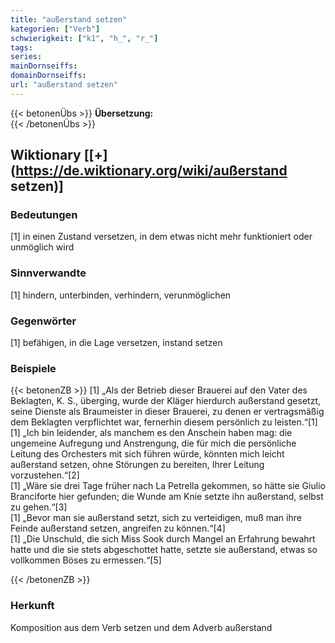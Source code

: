 ```yaml
---
title: "außerstand setzen"
kategorien: ["Verb"]
schwierigkeit: ["k1", "h_", "r_"]
tags:
series:
mainDornseiffs:
domainDornseiffs:
url: "außerstand setzen"
---
```


{{< betonenÜbs >}}
**Übersetzung:**  
{{< /betonenÜbs >}}

## Wiktionary [[+](https://de.wiktionary.org/wiki/außerstand setzen)]

### Bedeutungen
[1] in einen Zustand versetzen, in dem etwas nicht mehr funktioniert oder unmöglich wird  

### Sinnverwandte
[1] hindern, unterbinden, verhindern, verunmöglichen  

### Gegenwörter
[1] befähigen, in die Lage versetzen, instand setzen  

### Beispiele
{{< betonenZB >}}
[1] „Als der Betrieb dieser Brauerei auf den Vater des Beklagten, K. S., überging, wurde der Kläger hierdurch außerstand gesetzt, seine Dienste als Braumeister in dieser Brauerei, zu denen er vertragsmäßig dem Beklagten verpflichtet war, fernerhin diesem persönlich zu leisten.“[1]  
[1] „Ich bin leidender, als manchem es den Anschein haben mag: die ungemeine Aufregung und Anstrengung, die für mich die persönliche Leitung des Orchesters mit sich führen würde, könnten mich leicht außerstand setzen, ohne Störungen zu bereiten, Ihrer Leitung vorzustehen.“[2]  
[1] „Wäre sie drei Tage früher nach La Petrella gekommen, so hätte sie Giulio Branciforte hier gefunden; die Wunde am Knie setzte ihn außerstand, selbst zu gehen.“[3]  
[1] „Bevor man sie außerstand setzt, sich zu verteidigen, muß man ihre Feinde außerstand setzen, angreifen zu können.“[4]  
[1] „Die Unschuld, die sich Miss Sook durch Mangel an Erfahrung bewahrt hatte und die sie stets abgeschottet hatte, setzte sie außerstand, etwas so vollkommen Böses zu ermessen.“[5]  

{{< /betonenZB >}}
### Herkunft
Komposition aus dem Verb setzen und dem Adverb außerstand  


